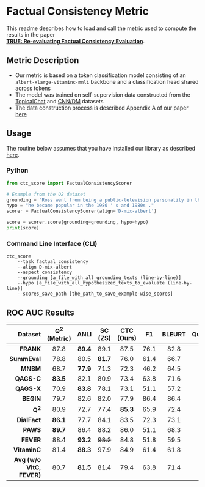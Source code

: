 # Factual Consistency Metric

This readme describes how to load and call the metric used to compute the results in the paper \
**[TRUE: Re-evaluating Factual Consistency Evaluation](https://arxiv.org/pdf/2204.04991.pdf)**. 

## Metric Description

- Our metric is based on a token classification model consisting of an `albert-xlarge-vitaminc-mnli` backbone and a classification head shared across tokens
- The model was trained on self-supervision data constructed from the [TopicalChat](https://github.com/alexa/Topical-Chat) and [CNN/DM](https://huggingface.co/datasets/cnn_dailymail) datasets
- The data construction process is described Appendix A of our paper [here](https://arxiv.org/pdf/2109.06379.pdf)

## Usage

The routine below assumes that you have installed our library as described [here](https://github.com/tanyuqian/ctc-gen-eval). 

### Python

```python
from ctc_score import FactualConsistencyScorer

# Example from the Q2 dataset
grounding = "Ross went from being a public-television personality in the 1980s and 1990s to being an Internet celebrity in the 21st century, popular with fans on YouTube and many other websites."
hypo = "he became popular in the 1980 ' s and 1980s ."
scorer = FactualConsistencyScorer(align='D-mix-albert')

score = scorer.score(grounding=grounding, hypo=hypo)
print(score)
```

### Command Line Interface (CLI)

```commandline
ctc_score 
    --task factual_consistency
    --align D-mix-albert
    --aspect consistency
    --grounding [a_file_with_all_grounding_texts (line-by-line)]
    --hypo [a_file_with_all_hypothesized_texts_to_evaluate (line-by-line)]
    --scores_save_path [the_path_to_save_example-wise_scores]
```

## ROC AUC Results

| Dataset | Q<sup>2</sup> (Metric) | ANLI | SC (ZS) | CTC (Ours) | F1 | BLEURT | QuestEval | FactCC | BARTScore | BERTScore |
| ---: | :---: | :---: | :---: | :---: | :---: | :---: | :---: | :---: | :---: | :---: |
| **FRANK** | 87.8 | **89.4** | 89.1 | 87.5 | 76.1 | 82.8 | 84.0 | 76.4 | 86.1 | 84.3 |
| **SummEval** | 78.8 | 80.5 | **81.7** | 76.0 | 61.4 | 66.7 | 70.1 | 75.9 | 73.5 | 77.2 |
| **MNBM** | 68.7 | **77.9** | 71.3 | 72.3 | 46.2 | 64.5 | 65.3 | 59.4 | 60.9 | 62.8 |
| **QAGS-C** | **83.5** | 82.1 | 80.9 | 73.4 | 63.8 | 71.6 | 64.2 | 76.4 | 80.9 | 69.1 |
| **QAGS-X** | 70.9 | **83.8** | 78.1 | 73.1 | 51.1 | 57.2 | 56.3 | 64.9 | 53.8 | 49.5 |
| **BEGIN** | 79.7 | 82.6 | 82.0 | 77.9 | 86.4 | 86.4 | 84.1 | 64.4 | 86.3 | **87.9** |
| **Q<sup>2</sup>** | 80.9 | 72.7 | 77.4 | **85.3** | 65.9 | 72.4 | 72.2 | 63.7 | 64.9 | 70.0 |
| **DialFact** | **86.1** | 77.7 | 84.1 | 83.5 | 72.3 | 73.1 | 77.3 | 55.3 | 65.6 | 64.2 |
| **PAWS** | **89.7** | 86.4 | 88.2 | 86.0 | 51.1 | 68.3 | 69.2 | 64.0 | 77.5 | 77.5 |
| **FEVER** | 88.4 | **93.2** | ~~93.2~~ | 84.8 | 51.8 | 59.5 | 72.6 | 61.9 | 64.1 | 63.3 |
| **VitaminC** | 81.4 | **88.3** | ~~97.9~~ | 84.9 | 61.4 | 61.8 | 66.5 | 56.3 | 63.2 | 62.5 |
| **Avg (w/o VitC, FEVER)** | 80.7 | **81.5** | 81.4 | 79.4 | 63.8 | 71.4 | 71.5 | 66.7 | 72.3 | 71.4 |
